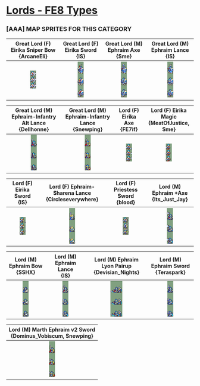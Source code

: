 # [Lords - FE8 Types](../)

### [AAA] MAP SPRITES FOR THIS CATEGORY


|Great Lord (F) Eirika Sniper Bow <br> {ArcaneEli}|Great Lord (F) Eirika Sword <br> {IS}|Great Lord (M) Ephraim Axe <br> {Sme}|Great Lord (M) Ephraim Lance <br> {IS}|
| :---: | :---: | :---: | :---: |
|<img alt="Great Lord (F) Eirika Sniper Bow {ArcaneEli}-stand" src="Great Lord (F) Eirika Sniper Bow {ArcaneEli}-stand.png" />|<img alt="Great Lord (F) Eirika Sword {IS}-stand" src="Great Lord (F) Eirika Sword {IS}-stand.png" />|<img alt="Great Lord (M) Ephraim Axe {Sme}-stand" src="Great Lord (M) Ephraim Axe {Sme}-stand.png" />|<img alt="Great Lord (M) Ephraim Lance {IS}-stand" src="Great Lord (M) Ephraim Lance {IS}-stand.png" />|


|Great Lord (M) Ephraim-Infantry Alt Lance <br> {Dellhonne}|Great Lord (M) Ephraim-Infantry Lance <br> {Snewping}|Lord (F) Eirika Axe <br> {FE7if}|Lord (F) Eirika Magic <br> {MeatOfJustice, Sme}|
| :---: | :---: | :---: | :---: |
|<img alt="Great Lord (M) Ephraim-Infantry Alt Lance {Dellhonne}-stand" src="Great Lord (M) Ephraim-Infantry Alt Lance {Dellhonne}-stand.png" />|<img alt="Great Lord (M) Ephraim-Infantry Lance {Snewping}-stand" src="Great Lord (M) Ephraim-Infantry Lance {Snewping}-stand.png" />|<img alt="Lord (F) Eirika Axe {FE7if}-stand" src="Lord (F) Eirika Axe {FE7if}-stand.png" />|<img alt="Lord (F) Eirika Magic {MeatOfJustice, Sme}-stand" src="Lord (F) Eirika Magic {MeatOfJustice, Sme}-stand.png" />|


|Lord (F) Eirika Sword <br> {IS}|Lord (F) Ephraim-Sharena Lance <br> {Circleseverywhere}|Lord (F) Priestess Sword <br> {blood}|Lord (M) Ephraim +Axe <br> {Its_Just_Jay}|
| :---: | :---: | :---: | :---: |
|<img alt="Lord (F) Eirika Sword {IS}-stand" src="Lord (F) Eirika Sword {IS}-stand.png" />|<img alt="Lord (F) Ephraim-Sharena Lance {Circleseverywhere}-stand" src="Lord (F) Ephraim-Sharena Lance {Circleseverywhere}-stand.png" />|<img alt="Lord (F) Priestess Sword {blood}-stand" src="Lord (F) Priestess Sword {blood}-stand.png" />|<img alt="Lord (M) Ephraim +Axe {Its_Just_Jay}-stand" src="Lord (M) Ephraim +Axe {Its_Just_Jay}-stand.png" />|


|Lord (M) Ephraim Bow <br> {SSHX}|Lord (M) Ephraim Lance <br> {IS}|Lord (M) Ephraim Lyon Pairup <br> {Devisian_Nights}|Lord (M) Ephraim Sword <br> {Teraspark}|
| :---: | :---: | :---: | :---: |
|<img alt="Lord (M) Ephraim Bow {SSHX}-stand" src="Lord (M) Ephraim Bow {SSHX}-stand.png" />|<img alt="Lord (M) Ephraim Lance {IS}-stand" src="Lord (M) Ephraim Lance {IS}-stand.png" />|<img alt="Lord (M) Ephraim Lyon Pairup {Devisian_Nights}-stand" src="Lord (M) Ephraim Lyon Pairup {Devisian_Nights}-stand.png" />|<img alt="Lord (M) Ephraim Sword {Teraspark}-stand" src="Lord (M) Ephraim Sword {Teraspark}-stand.png" />|


|Lord (M) Marth Ephraim v2 Sword <br> {Dominus_Vobiscum, Snewping}|
| :---: |
|<img alt="Lord (M) Marth Ephraim v2 Sword {Dominus_Vobiscum, Snewping}-stand" src="Lord (M) Marth Ephraim v2 Sword {Dominus_Vobiscum, Snewping}-stand.png" />|


